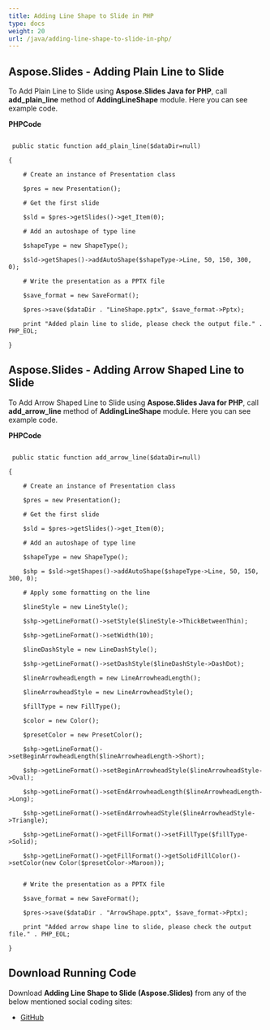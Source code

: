 ```yaml
---
title: Adding Line Shape to Slide in PHP
type: docs
weight: 20
url: /java/adding-line-shape-to-slide-in-php/
---
```


## **Aspose.Slides - Adding Plain Line to Slide**
To Add Plain Line to Slide using **Aspose.Slides Java for PHP**, call **add_plain_line** method of **AddingLineShape** module. Here you can see example code.

**PHPCode**

```

 public static function add_plain_line($dataDir=null)

{

    # Create an instance of Presentation class

    $pres = new Presentation();

    # Get the first slide

    $sld = $pres->getSlides()->get_Item(0);

    # Add an autoshape of type line

    $shapeType = new ShapeType();

    $sld->getShapes()->addAutoShape($shapeType->Line, 50, 150, 300, 0);

    # Write the presentation as a PPTX file

    $save_format = new SaveFormat();

    $pres->save($dataDir . "LineShape.pptx", $save_format->Pptx);

    print "Added plain line to slide, please check the output file." . PHP_EOL;

}

```
## **Aspose.Slides - Adding Arrow Shaped Line to Slide**
To Add Arrow Shaped Line to Slide using **Aspose.Slides Java for PHP**, call **add_arrow_line** method of **AddingLineShape** module. Here you can see example code.

**PHPCode**

```

 public static function add_arrow_line($dataDir=null)

{

    # Create an instance of Presentation class

    $pres = new Presentation();

    # Get the first slide

    $sld = $pres->getSlides()->get_Item(0);

    # Add an autoshape of type line

    $shapeType = new ShapeType();

    $shp = $sld->getShapes()->addAutoShape($shapeType->Line, 50, 150, 300, 0);

    # Apply some formatting on the line

    $lineStyle = new LineStyle();

    $shp->getLineFormat()->setStyle($lineStyle->ThickBetweenThin);

    $shp->getLineFormat()->setWidth(10);

    $lineDashStyle = new LineDashStyle();

    $shp->getLineFormat()->setDashStyle($lineDashStyle->DashDot);

    $lineArrowheadLength = new LineArrowheadLength();

    $lineArrowheadStyle = new LineArrowheadStyle();

    $fillType = new FillType();

    $color = new Color();

    $presetColor = new PresetColor();

    $shp->getLineFormat()->setBeginArrowheadLength($lineArrowheadLength->Short);

    $shp->getLineFormat()->setBeginArrowheadStyle($lineArrowheadStyle->Oval);

    $shp->getLineFormat()->setEndArrowheadLength($lineArrowheadLength->Long);

    $shp->getLineFormat()->setEndArrowheadStyle($lineArrowheadStyle->Triangle);

    $shp->getLineFormat()->getFillFormat()->setFillType($fillType->Solid);

    $shp->getLineFormat()->getFillFormat()->getSolidFillColor()->setColor(new Color($presetColor->Maroon));


    # Write the presentation as a PPTX file

    $save_format = new SaveFormat();

    $pres->save($dataDir . "ArrowShape.pptx", $save_format->Pptx);

    print "Added arrow shape line to slide, please check the output file." . PHP_EOL;

}

```
## **Download Running Code**
Download **Adding Line Shape to Slide (Aspose.Slides)** from any of the below mentioned social coding sites:

- [GitHub](https://github.com/aspose-slides/Aspose.Slides-for-Java/blob/master/Plugins/Aspose_Slides_Java_for_PHP/src/aspose/slides/WorkingWithShapes/AddingLineShape.php)
